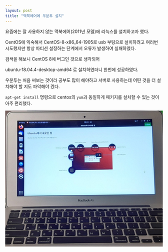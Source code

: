 ```yaml
---
layout: post
title: "맥북에어에 우분투 설치"
---
```


요즘에는 잘 사용하지 않는 맥북에어(2011년 모델)에 리눅스를 설치하고자 했다.

CentOS에 익숙해서 CentOS-8-x86_64-1905로 usb 부팅으로 설치하려고 여러번 시도했지만 항상 파티션 설정하는 단계에서 오류가 발생하여 실패하였다.

검색을 해보니 CentOS 8에 버그인 것으로 생각되어

ubuntu-18.04.4-desktop-amd64 로 설치하였더니 한번에 성공하였다.

우분투는 처음 써보는 것이라 공부도 많이 해야하고 서버로 사용하는데 어떤 것을 더 설치해야 할 지도 파악해야 겠다.

`apt-get install` 명령으로 centos의 `yum`과 동일하게 패키지를 설치할 수 있는 것이 아주 편리했다.

![맥북에어 2011 모델에 우분투 18.04 설치](/assets/linux/ubuntu/ubuntu-001-01.jpg) 


